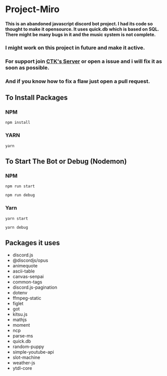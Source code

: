 # Project-Miro

#### This is an abandoned javascript discord bot project. I had its code so thought to make it opensource. It uses quick.db which is based on SQL. There might be many bugs in it and the music system is not complete.

### I might work on this project in future and make it active.
### For support join [CTK's Server](www.withwin.in/dbd) or open a issue and i will fix it as soon as possible.
### And if you know how to fix a flaw just open a pull request.

## To Install Packages
### NPM
```ssh
npm install
```
### YARN
```ssh
yarn
```

## To Start The Bot or Debug (Nodemon)
### NPM
```ssh
npm run start
```
```ssh
npm run debug
```
### Yarn
```ssh
yarn start
```
```ssh
yarn debug
```

## Packages it uses
- discord.js
- @discordjs/opus
- animequote
- ascii-table
- canvas-senpai
- common-tags
- discord.js-pagination
- dotenv
- ffmpeg-static
- figlet
- got
- kitsu.js
- mathjs
- moment
- ncp
- parse-ms
- quick.db
- random-puppy
- simple-youtube-api
- slot-machine
- weather-js
- ytdl-core